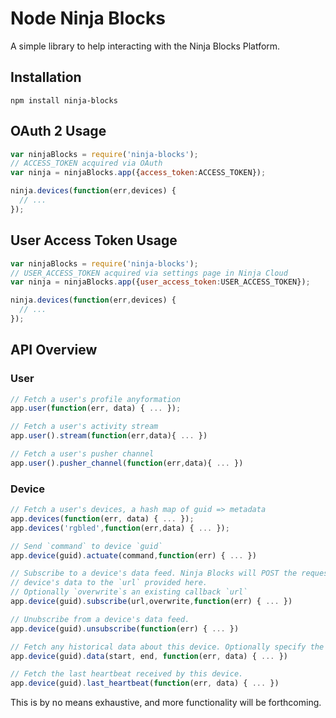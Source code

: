 Node Ninja Blocks
===
A simple library to help interacting with the Ninja Blocks Platform.

## Installation
```
npm install ninja-blocks
```

## OAuth 2 Usage
```javascript
var ninjaBlocks = require('ninja-blocks');
// ACCESS_TOKEN acquired via OAuth
var ninja = ninjaBlocks.app({access_token:ACCESS_TOKEN});

ninja.devices(function(err,devices) {
  // ...
});
```

## User Access Token Usage
```javascript
var ninjaBlocks = require('ninja-blocks');
// USER_ACCESS_TOKEN acquired via settings page in Ninja Cloud
var ninja = ninjaBlocks.app({user_access_token:USER_ACCESS_TOKEN});

ninja.devices(function(err,devices) {
  // ...
});
```

## API Overview

### User
```javascript
// Fetch a user's profile anyformation
app.user(function(err, data) { ... }); 

// Fetch a user's activity stream
app.user().stream(function(err,data){ ... }) 

// Fetch a user's pusher channel
app.user().pusher_channel(function(err,data){ ... }) 
```

### Device
```javascript
// Fetch a user's devices, a hash map of guid => metadata
app.devices(function(err, data) { ... });
app.devices('rgbled',function(err,data) { ... });

// Send `command` to device `guid`
app.device(guid).actuate(command,function(err) { ... }) 

// Subscribe to a device's data feed. Ninja Blocks will POST the requested
// device's data to the `url` provided here.
// Optionally `overwrite`s an existing callback `url`
app.device(guid).subscribe(url,overwrite,function(err) { ... }) 

// Unubscribe from a device's data feed.
app.device(guid).unsubscribe(function(err) { ... }) 

// Fetch any historical data about this device. Optionally specify the period's `start` and `end` timestamp.
app.device(guid).data(start, end, function(err, data) { ... })

// Fetch the last heartbeat received by this device.
app.device(guid).last_heartbeat(function(err, data) { ... })
```
This is by no means exhaustive, and more functionality will be forthcoming.
